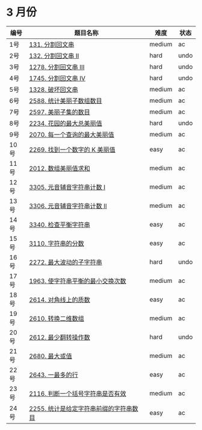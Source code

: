 # 3 月份

**编号**|**题目名称**|**难度**|**状态**
--------|------------|--------|--------
1号|[131. 分割回文串](./第1题%20131.%20分割回文串)|medium|ac
2号|[132. 分割回文串 II](./第2题%20132.%20分割回文串%20II)|hard|undo
3号|[1278. 分割回文串 III](./第3题%201278.%20分割回文串%20III)|hard|undo
4号|[1745. 分割回文串 IV](./第4题%201745.%20分割回文串%20IV)|hard|undo
5号|[1328. 破坏回文串](./第5题%201328.%20破坏回文串)|medium|ac
6号|[2588. 统计美丽子数组数目](./第6题%202588.%20统计美丽子数组数目)|medium|ac
7号|[2597. 美丽子集的数目](./第7题%202597.%20美丽子集的数目)|medium|ac
8号|[2234. 花园的最大总美丽值](./第8题%202234.%20花园的最大总美丽值)|hard|undo
9号|[2070. 每一个查询的最大美丽值](./第9题%202070.%20每一个查询的最大美丽值)|medium|ac
10号|[2269. 找到一个数字的 K 美丽值](./第10题%202269.%20找到一个数字的%20K%20美丽值)|easy|ac
11号|[2012. 数组美丽值求和](./第11题%202012.%20数组美丽值求和)|medium|ac
12号|[3305. 元音辅音字符串计数 I](./第12题%203305.%20元音辅音字符串计数%20I)|medium|ac
13号|[3306. 元音辅音字符串计数 II](./第13题%203306.%20元音辅音字符串计数%20II)|medium|ac
14号|[3340. 检查平衡字符串](./第14题%203340.%20检查平衡字符串)|easy|ac
15号|[3110. 字符串的分数](./第15题%203110.%20字符串的分数)|easy|ac
16号|[2272. 最大波动的子字符串](./第16题%202272.%20最大波动的子字符串)|hard|undo
17号|[1963. 使字符串平衡的最小交换次数](./第17题%201963.%20使字符串平衡的最小交换次数)|medium|ac
18号|[2614. 对角线上的质数](./第18题%202614.%20对角线上的质数)|easy|ac
19号|[2610. 转换二维数组](./第19题%202610.%20转换二维数组)|medium|ac
20号|[2612. 最少翻转操作数](./第20题%202612.%20最少翻转操作数)|hard|undo
21号|[2680. 最大或值](./第21题%202680.%20最大或值)|medium|ac
22号|[2643. 一最多的行](./第22题%202643.%20一最多的行)|easy|ac
23号|[2116. 判断一个括号字符串是否有效](./第23题%202116.%20判断一个括号字符串是否有效)|medium|ac
24号|[2255. 统计是给定字符串前缀的字符串数目](./第24题%202255.%20统计是给定字符串前缀的字符串数目)|easy|ac
